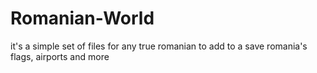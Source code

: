 # Romanian-World
it's a simple set of files for any true romanian to add to a save romania's flags, airports and more
